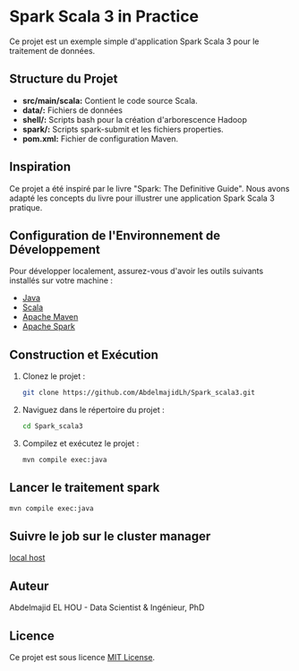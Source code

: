 # Spark Scala 3 in Practice

Ce projet est un exemple simple d'application Spark Scala 3 pour le traitement de données.

## Structure du Projet

- **src/main/scala:** Contient le code source Scala.
- **data/:** Fichiers de données
- **shell/:** Scripts bash pour la création d'arborescence Hadoop
- **spark/:** Scripts spark-submit et les fichiers properties.
- **pom.xml:** Fichier de configuration Maven.

## Inspiration

Ce projet a été inspiré par le livre "Spark: The Definitive Guide". Nous avons adapté les concepts du livre pour illustrer une application Spark Scala 3 pratique.

## Configuration de l'Environnement de Développement

Pour développer localement, assurez-vous d'avoir les outils suivants installés sur votre machine :

- [Java](https://www.oracle.com/java/technologies/javase-downloads.html)
- [Scala](https://www.scala-lang.org/download/)
- [Apache Maven](https://maven.apache.org/download.cgi)
- [Apache Spark](https://spark.apache.org/downloads.html)

## Construction et Exécution

1. Clonez le projet :
   ```bash
   git clone https://github.com/AbdelmajidLh/Spark_scala3.git
   ```

2. Naviguez dans le répertoire du projet :
   ```bash
   cd Spark_scala3
   ```

3. Compilez et exécutez le projet :
   ```bash
   mvn compile exec:java
   ```

## Lancer le traitement spark
   ```bash
   mvn compile exec:java
   ```

## Suivre le job sur le cluster manager
[local host](http://localhost:4040/jobs/)

## Auteur

Abdelmajid EL HOU - Data Scientist & Ingénieur, PhD

## Licence

Ce projet est sous licence [MIT License](LICENSE).